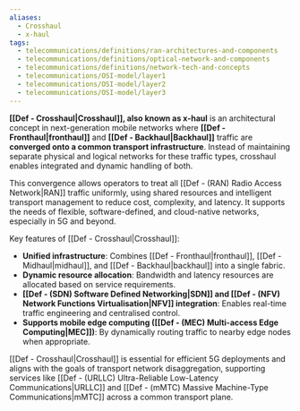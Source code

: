 ```yaml
---
aliases:
  - Crosshaul
  - x-haul
tags:
  - telecommunications/definitions/ran-architectures-and-components
  - telecommunications/definitions/optical-network-and-components
  - telecommunications/definitions/network-tech-and-concepts
  - telecommunications/OSI-model/layer1
  - telecommunications/OSI-model/layer2
  - telecommunications/OSI-model/layer3
---
```


**[[Def - Crosshaul|Crosshaul]], also known as x-haul** is an architectural concept in next-generation mobile networks where **[[Def - Fronthaul|fronthaul]]** and **[[Def - Backhaul|Backhaul]]** traffic are **converged onto a common transport infrastructure**. Instead of maintaining separate physical and logical networks for these traffic types, crosshaul enables integrated and dynamic handling of both.

This convergence allows operators to treat all [[Def - (RAN) Radio Access Network|RAN]] traffic uniformly, using shared resources and intelligent transport management to reduce cost, complexity, and latency. It supports the needs of flexible, software-defined, and cloud-native networks, especially in 5G and beyond.

Key features of [[Def - Crosshaul|Crosshaul]]:
- **Unified infrastructure**: Combines [[Def - Fronthaul|fronthaul]], [[Def - Midhaul|midhaul]], and [[Def - Backhaul|backhaul]] into a single fabric.
- **Dynamic resource allocation**: Bandwidth and latency resources are allocated based on service requirements.
- **[[Def - (SDN) Software Defined Networking|SDN]] and [[Def - (NFV) Network Functions Virtualisation|NFV]] integration**: Enables real-time traffic engineering and centralised control.
- **Supports mobile edge computing ([[Def - (MEC) Multi-access Edge Computing|MEC]])**: By dynamically routing traffic to nearby edge nodes when appropriate.

[[Def - Crosshaul|Crosshaul]] is essential for efficient 5G deployments and aligns with the goals of transport network disaggregation, supporting services like [[Def - (URLLC) Ultra-Reliable Low-Latency Communications|URLLC]] and [[Def - (mMTC) Massive Machine-Type Communications|mMTC]] across a common transport plane.
